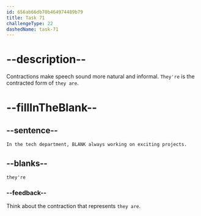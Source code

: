 ```yaml
---
id: 656ab66db70b464974489b79
title: Task 71
challengeType: 22
dashedName: task-71
---
```


# --description--

Contractions make speech sound more natural and informal. `They're` is the contracted form of `they are`.

# --fillInTheBlank--

## --sentence--

`In the tech department, BLANK always working on exciting projects.`

## --blanks--

`they're`

### --feedback--

Think about the contraction that represents `they are`.
